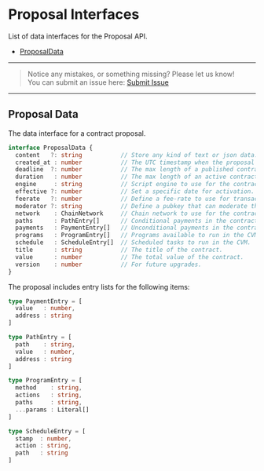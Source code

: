 # Proposal Interfaces

List of data interfaces for the Proposal API.

- [ProposalData](#proposal-data)

---
> Notice any mistakes, or something missing? Please let us know!  
> You can submit an issue here: [Submit Issue](https://github.com/BitEscrow/escrow-core/issues/new/choose)

---

## Proposal Data

The data interface for a contract proposal.

```ts
interface ProposalData {
  content   ?: string           // Store any kind of text or json data.
  created_at : number           // The UTC timestamp when the proposal was created.
  deadline  ?: number           // The max length of a published contract.
  duration   : number           // The max length of an active contract.
  engine     : string           // Script engine to use for the contract.
  effective ?: number           // Set a specific date for activation.
  feerate   ?: number           // Define a fee-rate to use for transactions.
  moderator ?: string           // Define a pubkey that can moderate the contract.
  network    : ChainNetwork     // Chain network to use for the contract.
  paths      : PathEntry[]      // Conditional payments in the contract.
  payments   : PaymentEntry[]   // Unconditional payments in the contract.
  programs   : ProgramEntry[]   // Programs available to run in the CVM.
  schedule   : ScheduleEntry[]  // Scheduled tasks to run in the CVM.
  title      : string           // The title of the contract.
  value      : number           // The total value of the contract.
  version    : number           // For future upgrades.
}
```

The proposal includes entry lists for the following items:

```ts
type PaymentEntry = [
  value   : number,
  address : string
]

type PathEntry = [
  path    : string,
  value   : number,
  address : string
]

type ProgramEntry = [
  method    : string,
  actions   : string,
  paths     : string,
  ...params : Literal[]
]

type ScheduleEntry = [
  stamp  : number,
  action : string,
  path   : string
]
```